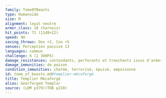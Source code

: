 ```yaml
---
family: TomeOfBeasts
type: Humanoïde
size: M
alignment: loyal neutre
armor_class: 18 (harnois)
hit_points: 71 (11d8+22)
speed: 9m
saving_throws: Dex +2, Con +5
senses: Perception passive 13
languages: commun
challenge: 6 (2 300PX)
damage_resistances: contondants, perforants et tranchants issus d'armes non magiques
damage_immunities: de poison
condition_immunities: charmé, terrorisé, épuisé, empoisonné
id: tome_of_beasts.md#templier-mécaforgé
title: Templier Mécaforgé
alias: Gearforged Templar
source: (LDM p379)(TOB p210)
---
```


